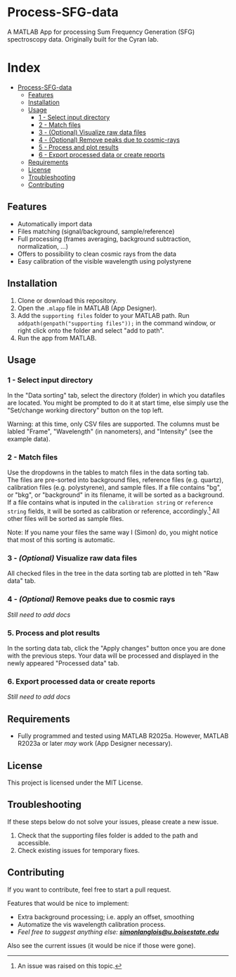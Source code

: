 # Process-SFG-data

A MATLAB App for processing Sum Frequency Generation (SFG) spectroscopy data. 
Originally built for the Cyran lab.

# Index

- [Process-SFG-data](#process-sfg-data)
  - [Features](#features)
  - [Installation](#installation)
  - [Usage](#usage)
    - [1 - Select input directory](#1---select-input-directory)
    - [2 - Match files](#2---match-files)
    - [3 - (Optional) Visualize raw data files](#3---optional-visualize-raw-data-files)
    - [4 - (Optional) Remove peaks due to cosmic-rays](#4---optional-remove-peaks-due-to-cosmic-rays)
    - [5 - Process and plot results](#5---process-and-plot-results)
    - [6 - Export processed data or create reports](#6---export-processed-data-or-create-reports)
  - [Requirements](#requirements)
  - [License](#license)
  - [Troubleshooting](#troubleshooting)
  - [Contributing](#contributing)


## Features
- Automatically import data
- Files matching (signal/background, sample/reference)
- Full processing (frames averaging, background subtraction, normalization, ...)
- Offers to possibility to clean cosmic rays from the data
- Easy calibration of the visible wavelength using polystyrene

## Installation
1. Clone or download this repository.  
2. Open the `.mlapp` file in MATLAB (App Designer).  
3. Add the `supporting files` folder to your MATLAB path. Run `addpath(genpath("supporting files"));` 
in the command window, or right click onto the folder and select "add to path".
4. Run the app from MATLAB.

## Usage
### 1 - Select input directory
In the "Data sorting" tab, select the directory (folder) in which you datafiles 
are located. You might be prompted to do it at start time, else simply use the 
"Set/change working directory" button on the top left.

Warning: at this time, only CSV files are supported. The columns must be labled 
"Frame", "Wavelength" (in nanometers), and "Intensity" (see the example data).

### 2 - Match files
Use the dropdowns in the tables to match files in the data sorting tab.\
The files are pre-sorted into background files, reference files (e.g. quartz), 
calibration files (e.g. polystyrene), and sample files. If a file contains "bg", 
or "bkg", or "background" in its filename, it will be sorted as a background. 
If a file contains what is inputed in the `calibration string` or `reference string` 
fields, it will be sorted as calibration or reference, accordingly.[^1] All other 
files will be sorted as sample files.

Note: If you name your files the same way I (Simon) do, you might notice that 
most of this sorting is automatic.

[^1]: An issue was raised on this topic.

### 3 - *(Optional)* Visualize raw data files
All checked files in the tree in the data sorting tab are plotted in teh "Raw 
data" tab.

### 4 - *(Optional)* Remove peaks due to cosmic rays
*Still need to add docs*

### 5. Process and plot results
In the sorting data tab, click the "Apply changes" button once you are done 
with the previous steps. Your data will be processed and displayed in the newly 
appeared "Processed data" tab.

### 6. Export processed data or create reports
*Still need to add docs*


## Requirements
- Fully programmed and tested using MATLAB R2025a. However, MATLAB R2023a or 
later *may* work (App Designer necessary).

## License
This project is licensed under the MIT License.

## Troubleshooting
If these steps below do not solve your issues, please create a new issue.

1. Check that the supporting files folder is added to the path and accessible.
2. Check existing issues for temporary fixes.

## Contributing
If you want to contribute, feel free to start a pull request.

Features that would be nice to implement:
- Extra background processing; i.e. apply an offset, smoothing
- Automatize the vis wavelength calibration process.
- *Feel free to suggest anything else: **simonlanglois@u.boisestate.edu***

Also see the current issues (it would be nice if those were gone).